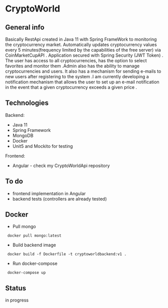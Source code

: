 # CryptoWorld

## General info
Basically RestApi created in Java 11 with Spring FrameWork to monitoring the cryptocurrency market. Automatically updates cryptocurrency values every 5 minutes(frequency limited by the capabilities of the free server) via CoinMarketCupAPI . Application secured with Spring Security (JWT Token) . The user has access to all cryptocurrencies, has the option to select favorites and monitor them .Admin also has the ability to manage cryptocurrencies and users. It also has a mechanism for sending e-mails to new users after registering to the system .I am currently developing a notification mechanism that allows the user to set up an e-mail notification in the event that a given cryptocurrency exceeds a given price .

## Technologies
Backend:
* Java 11
* Spring Framework
* MongoDB
* Docker
* Unit5 and Mockito for testing

Frontend:
* Angular - check my CryptoWorldApi repository

## To do
* frontend implementation in Angular
* backend tests (controllers are already tested)

## Docker
* Pull mongo

```
 docker pull mongo:latest
```

* Build backend image

```
 docker build -f Dockerfile -t cryptoworldbackend:v1 .
```

* Run docker-compose

```
 docker-compose up
```
 


## Status
in progress
